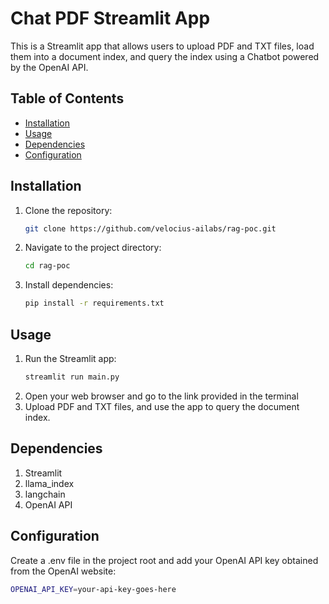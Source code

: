 # Chat PDF Streamlit App

This is a Streamlit app that allows users to upload PDF and TXT files, load them into a document index, and query the index using a Chatbot powered by the OpenAI API.

## Table of Contents

- [Installation](#installation)
- [Usage](#usage)
- [Dependencies](#dependencies)
- [Configuration](#configuration)

## Installation

1. Clone the repository:

   ```bash
   git clone https://github.com/velocius-ailabs/rag-poc.git 
2. Navigate to the project directory:
   ``` bash
   cd rag-poc
3. Install dependencies:
   ```bash
   pip install -r requirements.txt

## Usage
1. Run the Streamlit app:
   ``` bash
   streamlit run main.py
2. Open your web browser and go to the link provided in the terminal
3. Upload PDF and TXT files, and use the app to query the document index.

## Dependencies
1. Streamlit
2. llama_index
3. langchain
4. OpenAI API

## Configuration
Create a .env file in the project root and add your OpenAI API key obtained from the OpenAI website:
```bash
OPENAI_API_KEY=your-api-key-goes-here
